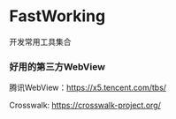 # FastWorking
开发常用工具集合


### 好用的第三方WebView
腾讯WebView：https://x5.tencent.com/tbs/

Crosswalk: https://crosswalk-project.org/
